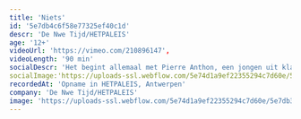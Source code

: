 ```yaml
---
title: 'Niets'
id: '5e7db4c6f58e77325ef40c1d'
descr: 'De Nwe Tijd/HETPALEIS'
age: '12+'
videoUrl: 'https://vimeo.com/210896147',
videoLength: '90 min'
socialDescr: 'Het begint allemaal met Pierre Anthon, een jongen uit klas 2B. Op een dag staat hij op, pakt zijn tas en zegt kalm: ‘Er bestaat niets van betekenis, dat had ik al lang door. En daarom heeft het geen zin om iets te doen, dat heb ik net begrepen.’ Hij stopt zijn boeken in zijn tas, loopt de klas uit en gaat in een pruimenboom zitten. Zijn klasgenoten pikken dit niet. Ze besluiten hem te laten zien dat hij het fout heeft. In een verlaten loods aan de rand van het dorp beginnen ze een Berg van Betekenis te bouwen. Om beurten moet iemand iets afstaan wat hem of haar dierbaar is. Elk offer heeft een nieuw en groter offer tot gevolg. Wat onschuldig begint, krijgt algauw een dramatische wending ...'
socialImage:'https://uploads-ssl.webflow.com/5e74d1a9ef22355294c7d60e/5e7db3600aa4ce3646a742fd_hetpaleis%20%26%20De%20Nwe%20Tijd_%20Freek%20Vielen_Niets_web.jpg'
recordedAt: 'Opname in HETPALEIS, Antwerpen'
company: 'De Nwe Tijd/HETPALEIS'
image: 'https://uploads-ssl.webflow.com/5e74d1a9ef22355294c7d60e/5e7db3600aa4ce3646a742fd_hetpaleis%20%26%20De%20Nwe%20Tijd_%20Freek%20Vielen_Niets_web.jpg'
---
```

